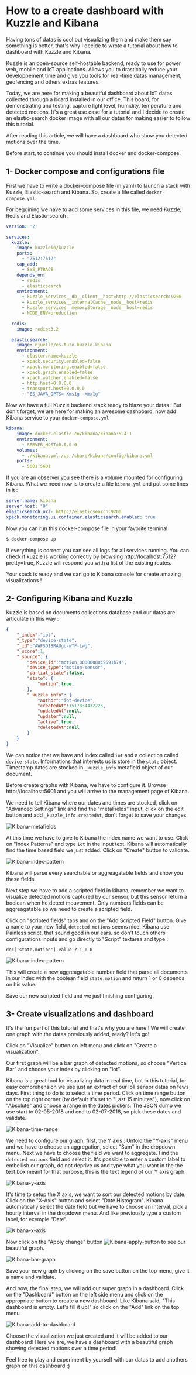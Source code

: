 # How to a create dashboard with Kuzzle and Kibana

Having tons of datas is cool but visualizing them and make them say something is better, that's why I decide to wrote a tutorial about how to dashboard with Kuzzle and Kibana.

Kuzzle is an open-source self-hostable backend, ready to use for power web, mobile and IoT applications. Allows you to drastically reduce your developpement time and give you tools for real-time datas management, geofencing and others extras features.

Today, we are here for making a beautiful dashboard about IoT datas collected through a board installed in our office. This board, for demonstrating and testing, capture light level, humidity, temperature and detected motions. It's a great use case for a tutorial and I decide to create an elastic-search docker image with all our datas for making easier to follow this tutorial.

After reading this article, we will have a dashboard who show you detected motions over the time.

Before start, to continue you should install docker and docker-compose.


## 1- Docker compose and configurations file

First we have to write a docker-compose file (in yaml) to launch a stack with Kuzzle, Elastic-search and Kibana. So, create a file called `docker-compose.yml`.

For beggining we have to add some services in this file, we need Kuzzle, Redis and Elastic-search :

```yaml
version: '2'

services:
  kuzzle:
    image: kuzzleio/kuzzle
    ports:
      - "7512:7512"
    cap_add:
      - SYS_PTRACE
    depends_on:
      - redis
      - elasticsearch
    environment:
      - kuzzle_services__db__client__host=http://elasticsearch:9200
      - kuzzle_services__internalCache__node__host=redis
      - kuzzle_services__memoryStorage__node__host=redis
      - NODE_ENV=production

  redis:
    image: redis:3.2

  elasticsearch:
    image: njuelle/es-tuto-kuzzle-kibana
    environment:
      - cluster.name=kuzzle
      - xpack.security.enabled=false
      - xpack.monitoring.enabled=false
      - xpack.graph.enabled=false
      - xpack.watcher.enabled=false
      - http.host=0.0.0.0
      - transport.host=0.0.0.0
      - "ES_JAVA_OPTS=-Xms1g -Xmx1g"
```

Now we have a full Kuzzle backend stack ready to blaze your datas ! But don't forget, we are here for making an awesome dashboard, now add Kibana service to your `docker-compose.yml`

```yaml
kibana:
    image: docker.elastic.co/kibana/kibana:5.4.1
    environment:
      - SERVER_HOST=0.0.0.0
    volumes:
      - ./kibana.yml:/usr/share/kibana/config/kibana.yml
    ports:
      - 5601:5601
```

If you are an observer you see there is a volume mounted for configuring Kibana. What we need now is to create a file `kibana.yml` and put some lines in it :

```yaml
server.name: kibana
server.host: "0"
elasticsearch.url: http://elasticsearch:9200
xpack.monitoring.ui.container.elasticsearch.enabled: true
```

Now you can run this docker-compose file in your favorite terminal

```bash
$ docker-compose up
```
If everything is correct you can see all logs for all services running. You can check if kuzzle is working correctly by browsing http://localhost:7512?pretty=true, Kuzzle will respond you with a list of the existing routes.

Your stack is ready and we can go to Kibana console for create amazing visualizations !

## 2- Configuring Kibana and Kuzzle

Kuzzle is based on documents collections database and our datas are articulate in this way :

```json
{
    "_index":"iot",
    "_type":"device-state",
    "_id":"AWFSDI8RAUgq-wTF-Lwg",
    "_score":1,
    "_source": {
        "device_id":"motion_00000000c9591b74",
        "device_type":"motion-sensor",
        "partial_state":false,
        "state": {
            "motion":true,
        },
        "_kuzzle_info": {
            "author":"iot-device",
            "createdAt":1517834432225,
            "updatedAt":null,
            "updater":null,
            "active":true,
            "deletedAt":null
        }
    }
}
```
We can notice that we have and index called `iot` and a collection called `device-state`. Informations that interests us is store in the `state` object. Timestamp dates are stocked in `_kuzzle_info` metafield object of our document. 

Before create graphs with Kibana, we have to configure it. Browse http://localhost:5601 and you will arrive to the management page of Kibana.

We need to tell Kibana where our dates and times are stocked, click on "Advanced Settings" link and find the "metaFields" input, click on the edit button and add `_kuzzle_info.createdAt`, don't forget to save your changes.

![Kibana-metafields](img/kibana0.png)

At this time we have to give to Kibana the index name we want to use. Click on "Index Patterns" and type `iot` in the input text. Kibana will automatically find the time based field we just added. Click on "Create" button to validate.

![Kibana-index-pattern](img/kibana1.png)

Kibana will parse every searchable or aggreagatable fields and show you these fields. 

Next step we have to add a scripted field in kibana, remember we want to visualize detected motions captured by our sensor, but this sensor return a boolean when he detect mouvement. Only numbers fields can be aggreagatable so we need to create a scripted field.

Click on "scripted fields" tabs and on the "Add Scripted Field" button. Give a name to your new field, `detected motions` seems nice.
Kibana use Painless script, that sound good in our ears. so don't touch others configurations inputs and go directly to "Script" textarea and type :

```
doc['state.motion'].value ? 1 : 0
```

![Kibana-index-pattern](img/kibana3.png)

This will create a new aggreagatable number field that parse all documents in our index with the boolean field `state.motion` and return 1 or 0 depends on his value.

Save our new scripted field and we just finishing configuring.

## 3- Create visualizations and dashboard

It's the fun part of this tutorial and that's why you are here ! We will create one graph with the datas previously added, ready? let's go!

Click on "Visualize" button on left menu and click on "Create a visualization".

Our first graph will be a bar graph of detected motions, so choose "Vertical Bar" and choose your index by clicking on "iot".

Kibana is a great tool for visualizing data in real time, but in this tutorial, for easy comprehension we use just an extract of our IoT sensor datas on fews days. First thing to do is to select a time period. Click on time range button on the top right corner (by default it's set to "Last 15 minutes"), now click on "Absolute" and choose a range in the dates pickers. The JSON dump we use start to 02-05-2018 and end to 02-07-2018, so pick these dates and validate.

![Kibana-time-range](img/kibana2.png)

We need to configure our graph, first, the Y axis :
Unfold the "Y-axis" menu and we have to choose an aggregation, select "Sum" in the dropdown menu. Next we have to choose the field we want to aggregate. Find the `detected motions` field and select it. It's possible to enter a custom label to embellish our graph, do not deprive us and type what you want in the the text box meant for that purpose, this is the text legend of our Y axis graph.

![Kibana-y-axis](img/kibana4.png)

It's time to setup the X axis, we want to sort our detected motions by date.
Click on the "X-Axis" button and select "Date Histogram". Kibana automatically select the date field but we have to choose an interval, pick a hourly interval in the dropdown menu. And like previously type a custom label, for exemple "Date".

![Kibana-x-axis](img/kibana5.png)

Now click on the "Apply change" button ![Kibana-apply-button](img/kibana-apply-button.png) to see our beautiful graph.

![Kibana-bar-graph](img/kibana6.png)

Save your new graph by clicking on the save button on the top menu, give it a name and validate.

And now, the final step, we will add our super graph in a dashboard. Click on the "Dashboard" button on the left side menu and click on the appropriate button to create a new dashboard.
Like Kibana said, "This dashboard is empty. Let's fill it up!" so click on the "Add" link on the top menu

![Kibana-add-to-dashboard](img/kibana7.png)

Choose the visualization we just created and it will be added to our dashboard! Here we are, we have a dashboard with a beautiful graph showing detected motions over a time period!

Feel free to play and experiment by yourself with our datas to add anothers graph on this dashboard :)


